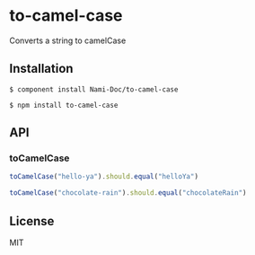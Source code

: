 
# to-camel-case

  Converts a string to camelCase

## Installation

    $ component install Nami-Doc/to-camel-case

    $ npm install to-camel-case

## API

### toCamelCase

```js
toCamelCase("hello-ya").should.equal("helloYa")

toCamelCase("chocolate-rain").should.equal("chocolateRain")
```

## License

  MIT
